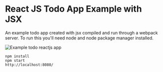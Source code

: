 # React JS Todo App Example with JSX

An example todo app created with jsx compiled and run through a webpack server. To run this you'll need node and node package manager installed.

![Example todo reactjs app](http://www.garethweaver.com/github/todo-react.jpg "Example todo react app")

```
npm install
npm start
http://localhost:8080/
```
